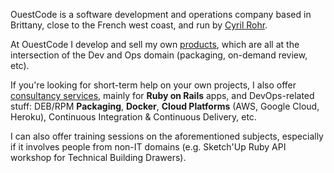 OuestCode is a software development and operations company based in Brittany,
close to the French west coast, and run by [Cyril Rohr][about].

At OuestCode I develop and sell my own [products][products], which are all at the
intersection of the Dev and Ops domain (packaging, on-demand review, etc).

If you're looking for short-term help on your own projects, I also offer
[consultancy services][consulting], mainly for **Ruby on Rails** apps, and DevOps-related stuff:
DEB/RPM **Packaging**, **Docker**, **Cloud Platforms** (AWS, Google Cloud,
Heroku), Continuous Integration & Continuous Delivery, etc.

I can also offer training sessions on the aforementioned subjects, especially
if it involves people from non-IT domains (e.g. Sketch'Up Ruby API workshop for
Technical Building Drawers).

[consulting]: /consulting
[about]: /about
[products]: /products
